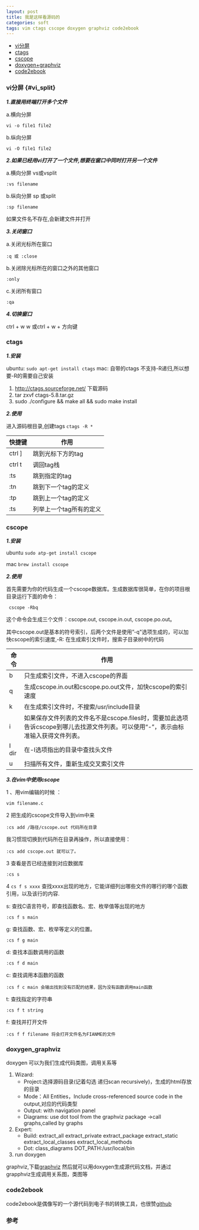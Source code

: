 ```yaml
---
layout: post
title: 我是这样看源码的
categories: soft
tags: vim ctags cscope doxygen graphviz code2ebook
---
```


*   [vi分屏](#vi_split)
*   [ctags](#ctags)
*   [cscope](#cscope)
*   [doxygen+graphviz](#doxygen_graphviz)
*   [code2ebook](#code2ebook)

### vi分屏 {#vi_split}

***1.直接用终端打开多个文件***

a.横向分屏
    
    vi -o file1 file2
    
b.纵向分屏
    
    vi -O file1 file2

***2.如果已经用vi打开了一个文件,想要在窗口中同时打开另一个文件***

a.横向分屏 vs或vsplit
    
    :vs filename
    
b.纵向分屏 sp 或split
    
    :sp filename

如果文件名不存在,会新建文件并打开

***3.关闭窗口***

a.关闭光标所在窗口
    
    :q 或 :close
    
b.关闭除光标所在的窗口之外的其他窗口

    :only

c.关闭所有窗口
    
    :qa

***4.切换窗口***

ctrl + w w 或ctrl + w + 方向键

### ctags 

***1.安装*** 

ubuntu: `sudo apt-get install ctags`
mac: 自带的ctags 不支持-R递归,所以想要-R的需要自己安装

1.  http://ctags.sourceforge.net/  下载源码
2.  tar zxvf ctags-5.8.tar.gz
3.  sudo ./configure && make all && sudo make install

***2.使用*** 

进入源码根目录,创建tags `ctags -R *`

|快捷键|作用|
|---|---|
|ctrl ] |跳到光标下方的tag|
|ctrl t |调回tag栈|
|:ts <tag> <RET> |跳到指定的tag|
|:tn| 跳到下一个tag的定义|
|:tp| 跳到上一个tag的定义|
|:ts| 列举上一个tag所有的定义|

### cscope

***1.安装***

ubuntu `sudo atp-get install cscope`

mac `brew install cscope`

***2.使用***

首先需要为你的代码生成一个cscope数据库。生成数据库很简单，在你的项目根目录运行下面的命令： 

     cscope -Rbq 

这个命令会生成三个文件：cscope.out, cscope.in.out, cscope.po.out。

其中cscope.out是基本的符号索引，后两个文件是使用”-q"选项生成的，可以加快cscope的索引速度,-R: 在生成索引文件时，搜索子目录树中的代码

|命令|作用|
|--|--|
|b| 只生成索引文件，不进入cscope的界面|
|q|生成cscope.in.out和cscope.po.out文件，加快cscope的索引速度
|k| 在生成索引文件时，不搜索/usr/include目录
|i| 如果保存文件列表的文件名不是cscope.files时，需要加此选项告诉cscope到哪儿去找源文件列表。可以使用“-”，表示由标准输入获得文件列表。
|I dir| 在-I选项指出的目录中查找头文件
|u| 扫描所有文件，重新生成交叉索引文件

***3.在vim中使用cscope***

1 、用vim编辑的时候 ： 

    vim filename.c 

2 把生成的cscope文件导入到vim中来 

    :cs add /路径/cscope.out 代码所在目录 

我习惯现切换到代码所在目录再操作，所以直接使用： 

    :cs add cscope.out 就可以了。

3 查看是否已经连接到对应数据库 

    :cs s

4 `cs f s xxxx` 查找xxxx出现的地方，它能详细列出哪些文件的哪行的哪个函数引用，以及该行的内容. 

s: 查找C语言符号，即查找函数名、宏、枚举值等出现的地方

    :cs f s main
g: 查找函数、宏、枚举等定义的位置。

    :cs f g main
d: 查找本函数调用的函数

    :cs f d main
c: 查找调用本函数的函数

    :cs f c main 会输出找到没有匹配的结果，因为没有函数调用main函数
t: 查找指定的字符串

    :cs f t string
f: 查找并打开文件

    :cs f f filename 将会打开文件名为FIANME的文件

### doxygen_graphviz

doxygen 可以为我们生成代码类图，调用关系等

1. Wizard: 
   * Project:选择源码目录(记着勾选 递归scan recursively)，生成的html存放的目录
   * Mode：All Entities，Include cross-referenced source code in the output,对应的代码类型
   * Output: with navigation panel
   * Diagrams: use dot tool from the graphviz package  ->call graphs,called by graphs
2. Expert:
   * Build: extract_all extract_private extract_package extract_static extract_local_classes extract_local_methods
   * Dot: class_diagrams DOT_PATH:/usr/local/bin
3. run doxygen

graphviz,下载[graphviz](http://www.graphviz.org/Download..php)
然后就可以用doxygen生成源代码文档，并通过grapphviz生成调用关系图，类图等

### code2ebook

code2ebook是偶像写的一个源代码到电子书的转换工具，也很赞[github](https://github.com/agentzh/code2ebook)

### 参考
